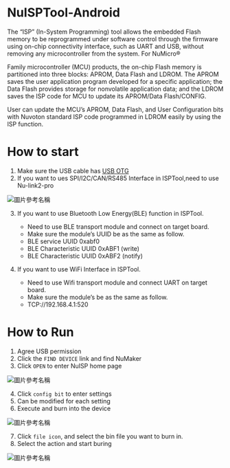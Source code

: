 # NuISPTool-Android
 
 The “ISP” (In-System Programming) tool allows the embedded Flash memory to be
reprogrammed under software control through the firmware using on-chip connectivity interface,
such as UART and USB, without removing any microcontroller from the system.
For NuMicro®

 Family microcontroller (MCU) products, the on-chip Flash memory is partitioned into
three blocks: APROM, Data Flash and LDROM. The APROM saves the user application program
developed for a specific application; the Data Flash provides storage for nonvolatile application
data; and the LDROM saves the ISP code for MCU to update its APROM/Data Flash/CONFIG.

 User can update the MCU’s APROM, Data Flash, and User Configuration bits with Nuvoton
standard ISP code programmed in LDROM easily by using the ISP function.
 
 
# How to start 
 
 1. Make sure the USB cable has [USB OTG](https://en.wikipedia.org/wiki/USB_On-The-Go "link")
 2. If you want to ues SPI/I2C/CAN/RS485 Interface in ISPTool,need to use Nu-link2-pro
 
 ![圖片參考名稱](https://truth.bahamut.com.tw/s01/202209/561314b5f332e0c40e611a9e2cdca45b.PNG "Logo")
 
 3. If you want to use Bluetooth Low Energy(BLE) function in ISPTool. 
    *  Need to use BLE transport module and connect on target board.
    *  Make sure the module’s UUID be as the same as follow.
    *  BLE service UUID 0xabf0
    *  BLE Characteristic UUID 0xABF1 (write)
    *  BLE Characteristic UUID 0xABF2 (notify)
    
 4. If you want to use WiFi Interface in ISPTool.
    *  Need to use Wifi transport module and connect UART on target board.
    *  Make sure the module’s be as the same as follow.
    *  TCP://192.168.4.1:520
   
# How to Run
1. Agree USB permission 
2. Click the `FIND DEVICE` link and find NuMaker
3. Click `OPEN` to enter NuISP home page
 
![圖片參考名稱](https://truth.bahamut.com.tw/s01/202209/f41ad707eb0ffa7722a36639329474cc.JPG "Logo")

4. Click `config bit` to enter settings
5. Can be modified for each setting
6. Execute and burn into the device
 
![圖片參考名稱](https://truth.bahamut.com.tw/s01/202209/ac4928b037b430b624759020b96b6648.JPG "Logo")

7. Click `file icon`, and select the bin file you want to burn in.
8. Select the action and start buring
 
![圖片參考名稱](https://truth.bahamut.com.tw/s01/202209/607cc301f9498108604ad46c4272b77f.JPG "Logo")
